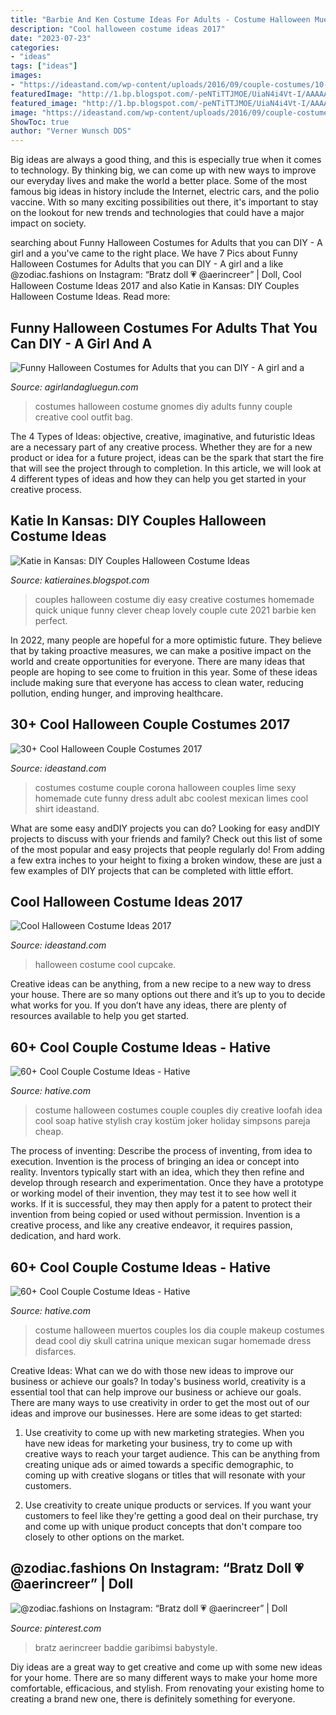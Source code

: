 ```yaml
---
title: "Barbie And Ken Costume Ideas For Adults - Costume Halloween Muertos Couples Los Dia Couple Makeup Costumes Dead Cool Diy Skull Catrina Unique Mexican Sugar Homemade Dress Disfarces"
description: "Cool halloween costume ideas 2017"
date: "2023-07-23"
categories:
- "ideas"
tags: ["ideas"]
images:
- "https://ideastand.com/wp-content/uploads/2016/09/couple-costumes/10-couple-costume-ideas.jpg"
featuredImage: "http://1.bp.blogspot.com/-peNTiTTJMOE/UiaN4i4Vt-I/AAAAAAAACz8/q7a-tbdOkwk/s1600/340918_2041767406110_1753787546_o.jpg"
featured_image: "http://1.bp.blogspot.com/-peNTiTTJMOE/UiaN4i4Vt-I/AAAAAAAACz8/q7a-tbdOkwk/s1600/340918_2041767406110_1753787546_o.jpg"
image: "https://ideastand.com/wp-content/uploads/2016/09/couple-costumes/10-couple-costume-ideas.jpg"
ShowToc: true
author: "Verner Wunsch DDS"
---
```



Big ideas are always a good thing, and this is especially true when it comes to technology. By thinking big, we can come up with new ways to improve our everyday lives and make the world a better place. Some of the most famous big ideas in history include the Internet, electric cars, and the polio vaccine. With so many exciting possibilities out there, it's important to stay on the lookout for new trends and technologies that could have a major impact on society.

	

		
searching about Funny Halloween Costumes for Adults that you can DIY - A girl and a you've came to the right place. We have 7 Pics about Funny Halloween Costumes for Adults that you can DIY - A girl and a like @zodiac.fashions on Instagram: “Bratz doll 💗 @aerincreer” | Doll, Cool Halloween Costume Ideas 2017 and also Katie in Kansas: DIY Couples Halloween Costume Ideas. Read more:
		
    
## Funny Halloween Costumes For Adults That You Can DIY - A Girl And A

<img loading=lazy src="https://www.agirlandagluegun.com/wp-content/uploads/2016/09/e524014e31594cc915cf16025ef4bca4.jpg" onerror="this.onerror=null;this.src='https://tse2.mm.bing.net/th?id=OIP.xXDHSGSaeMufuuEu_PjDVwHaJ-&amp;pid=15.1';" alt="Funny Halloween Costumes for Adults that you can DIY - A girl and a">

_Source: agirlandagluegun.com_

>costumes halloween costume gnomes diy adults funny couple creative cool outfit bag. 

	

The 4 Types of Ideas: objective, creative, imaginative, and futuristic
Ideas are a necessary part of any creative process. Whether they are for a new product or idea for a future project, ideas can be the spark that start the fire that will see the project through to completion. In this article, we will look at 4 different types of ideas and how they can help you get started in your creative process.

    
## Katie In Kansas: DIY Couples Halloween Costume Ideas

<img loading=lazy src="http://1.bp.blogspot.com/-peNTiTTJMOE/UiaN4i4Vt-I/AAAAAAAACz8/q7a-tbdOkwk/s1600/340918_2041767406110_1753787546_o.jpg" onerror="this.onerror=null;this.src='https://tse1.mm.bing.net/th?id=OIP.nSOsSQnieAPj-M3dJiJK4QHaJ4&amp;pid=15.1';" alt="Katie in Kansas: DIY Couples Halloween Costume Ideas">

_Source: katieraines.blogspot.com_

>couples halloween costume diy easy creative costumes homemade quick unique funny clever cheap lovely couple cute 2021 barbie ken perfect. 

	

In 2022, many people are hopeful for a more optimistic future. They believe that by taking proactive measures, we can make a positive impact on the world and create opportunities for everyone. There are many ideas that people are hoping to see come to fruition in this year. Some of these ideas include making sure that everyone has access to clean water, reducing pollution, ending hunger, and improving healthcare.

    
## 30+ Cool Halloween Couple Costumes 2017

<img loading=lazy src="https://ideastand.com/wp-content/uploads/2016/09/couple-costumes/10-couple-costume-ideas.jpg" onerror="this.onerror=null;this.src='https://tse1.mm.bing.net/th?id=OIP.Ako5Sjb2ZU56IpXjLHcjXgHaOD&amp;pid=15.1';" alt="30+ Cool Halloween Couple Costumes 2017">

_Source: ideastand.com_

>costumes costume couple corona halloween couples lime sexy homemade cute funny dress adult abc coolest mexican limes cool shirt ideastand. 

	

What are some easy andDIY projects you can do?
Looking for easy andDIY projects to discuss with your friends and family? Check out this list of some of the most popular and easy projects that people regularly do! From adding a few extra inches to your height to fixing a broken window, these are just a few examples of DIY projects that can be completed with little effort.

    
## Cool Halloween Costume Ideas 2017

<img loading=lazy src="https://ideastand.com/wp-content/uploads/2015/10/cool-halloween-costume-ideas/13-cool-halloween-costume-ideas.jpg" onerror="this.onerror=null;this.src='https://tse1.mm.bing.net/th?id=OIP.eNAhJ5UU1ZT690RKcznMcQHaPG&amp;pid=15.1';" alt="Cool Halloween Costume Ideas 2017">

_Source: ideastand.com_

>halloween costume cool cupcake. 

	

Creative ideas can be anything, from a new recipe to a new way to dress your house. There are so many options out there and it’s up to you to decide what works for you. If you don’t have any ideas, there are plenty of resources available to help you get started.

    
## 60+ Cool Couple Costume Ideas - Hative

<img loading=lazy src="https://hative.com/wp-content/uploads/2016/10/couple-costumes/49-couple-costume-ideas.jpg" onerror="this.onerror=null;this.src='https://tse4.mm.bing.net/th?id=OIP.Ih4_uJGrr_tMRQysjKTTAwHaJ6&amp;pid=15.1';" alt="60+ Cool Couple Costume Ideas - Hative">

_Source: hative.com_

>costume halloween costumes couple couples diy creative loofah idea cool soap hative stylish cray kostüm joker holiday simpsons pareja cheap. 

	

The process of inventing: Describe the process of inventing, from idea to execution.
Invention is the process of bringing an idea or concept into reality. Inventors typically start with an idea, which they then refine and develop through research and experimentation. Once they have a prototype or working model of their invention, they may test it to see how well it works. If it is successful, they may then apply for a patent to protect their invention from being copied or used without permission. Invention is a creative process, and like any creative endeavor, it requires passion, dedication, and hard work.

    
## 60+ Cool Couple Costume Ideas - Hative

<img loading=lazy src="https://hative.com/wp-content/uploads/2016/10/couple-costumes/48-couple-costume-ideas-2.jpg" onerror="this.onerror=null;this.src='https://tse4.mm.bing.net/th?id=OIP.VWY0OSmQFXVfjhpxTSERSwHaJt&amp;pid=15.1';" alt="60+ Cool Couple Costume Ideas - Hative">

_Source: hative.com_

>costume halloween muertos couples los dia couple makeup costumes dead cool diy skull catrina unique mexican sugar homemade dress disfarces. 

	

Creative Ideas: What can we do with those new ideas to improve our business or achieve our goals?
In today's business world, creativity is a essential tool that can help improve our business or achieve our goals. There are many ways to use creativity in order to get the most out of our ideas and improve our businesses. Here are some ideas to get started: 
1. Use creativity to come up with new marketing strategies. When you have new ideas for marketing your business, try to come up with creative ways to reach your target audience. This can be anything from creating unique ads or aimed towards a specific demographic, to coming up with creative slogans or titles that will resonate with your customers. 

2. Use creativity to create unique products or services. If you want your customers to feel like they're getting a good deal on their purchase, try and come up with unique product concepts that don't compare too closely to other options on the market.

    
## @zodiac.fashions On Instagram: “Bratz Doll 💗 @aerincreer” | Doll

<img loading=lazy src="https://i.pinimg.com/736x/f7/62/7b/f7627bc292f0c099fed3d4e395f7b787.jpg" onerror="this.onerror=null;this.src='https://tse3.mm.bing.net/th?id=OIP.QNrlGmNhFPWuj7YYBoXwLgHaI1&amp;pid=15.1';" alt="@zodiac.fashions on Instagram: “Bratz doll 💗 @aerincreer” | Doll">

_Source: pinterest.com_

>bratz aerincreer baddie garibimsi babystyle. 

	

Diy ideas are a great way to get creative and come up with some new ideas for your home. There are so many different ways to make your home more comfortable, efficacious, and stylish. From renovating your existing home to creating a brand new one, there is definitely something for everyone.

